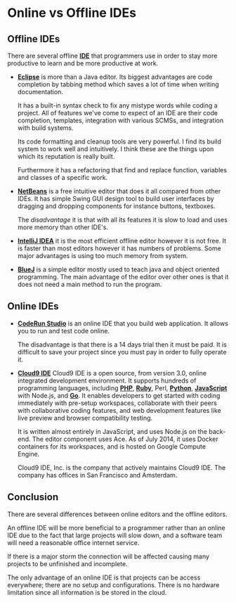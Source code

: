 # Online vs Offline IDEs

## Offline IDEs

There are several offline [**IDE**](Integrated-Development-Environment) that programmers use in order to stay more productive to learn and be more productive at work.

- [**Eclipse**](https://www.app5.unisys.com/offerings/ClearPathConnection/eclipse.html) is more than a Java editor. Its biggest advantages are code completion by tabbing method which saves a lot of time when writing documentation.

  It has a built-in syntax check to fix any mistype words while coding a project. All of features we've come to expect of an IDE are their code completion, templates, integration  with various SCMSs, and integration with build systems.

  Its code formatting and cleanup tools are very powerful. I find its build system to work well and intuitively. I think these are the things upon which its reputation is really built.

  Furthermore it has a refactoring that find and replace function, variables and classes of a specific work.

- [**NetBeans**](https://netbeans.org/features/) is a free intuitive editor that does it all compared from other IDEs. It has simple Swing GUI design tool to build user interfaces by dragging and dropping components for instance buttons, textboxes.

  The _disadvantage_ it is that with all its features it is slow to load and uses  more memory than other IDE's.

- [**IntelliJ IDEA**](https://www.jetbrains.com/idea/) it is the most efficient offline editor however it is not free. It is faster than most editors however it has numbers of problems. Some major advantages is using too much memory from system.

- [**BlueJ**](http://www.bluej.org/) is a simple editor mostly used to teach java and object oriented programming. The main advantage of the editor over other ones is that it does not need a main method to run the program.

## Online IDEs

- [**CodeRun Studio**](http://www.webappers.com/2009/12/04/coderun-studio-free-cross-platform-online-ide/) is an online IDE that you build web application. It allows you to run and test code online.

  The disadvantage is that there is a 14 days trial then it must be paid. It is difficult to save your project since you must pay in order to fully operate it.
  
- [**Cloud9 IDE**](https://c9.io) Cloud9 IDE is a open source, from version 3.0, online integrated development environment. It supports hundreds of programming languages, including [**PHP**](PHP), [**Ruby**](Ruby), Perl, [**Python**](Python), [**JavaScript**](http://forum.freecodecamp.com/t/advantages-and-disadvantages-of-javascript/14280) with Node.js, and [**Go**](Go). It enables developers to get started with coding immediately with pre-setup workspaces, collaborate with their peers with collaborative coding features, and web development features like live preview and browser compatibility testing.

  It is written almost entirely in JavaScript, and uses Node.js on the back-end. The editor component uses Ace. As of July 2014, it uses Docker containers for its workspaces, and is hosted on Google Compute Engine.

  Cloud9 IDE, Inc. is the company that actively maintains Cloud9 IDE. The company has offices in San Francisco and Amsterdam.

## Conclusion

There are several differences between online editors and the offline editors.

An offline IDE will be more beneficial to a programmer rather than an online IDE due to the fact that large projects will slow down, and a software team will need a reasonable office internet service.

If there is a major storm the connection will be affected causing many projects to be unfinished and incomplete.

The only advantage of an online IDE is that projects can be access everywhere; there are no setup and configurations.  There is no hardware limitation since all information is be stored in the cloud.
